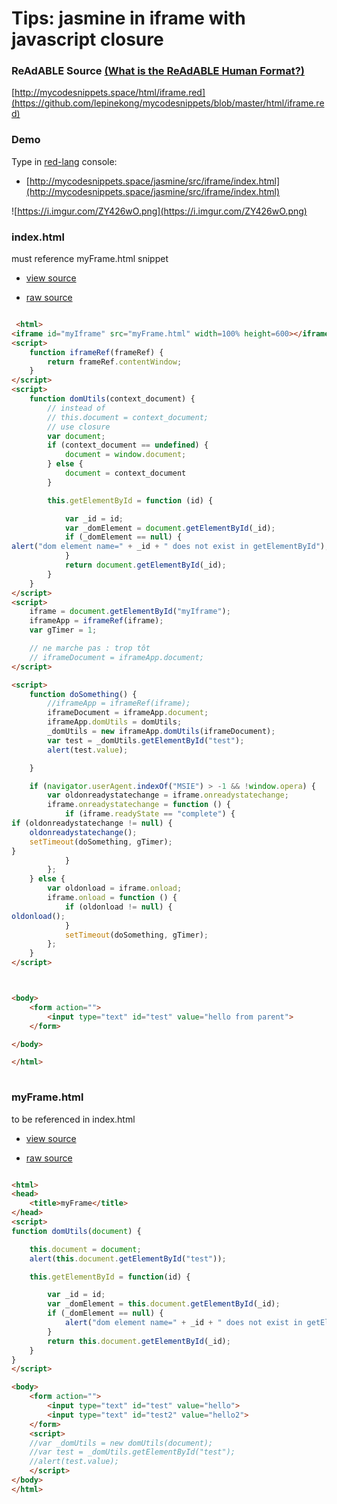 
# Tips: jasmine in iframe with javascript closure


### ReAdABLE Source [(What is the ReAdABLE Human Format?)](http://readablehumanformat.com)

[http://mycodesnippets.space/html/iframe.red](https://github.com/lepinekong/mycodesnippets/blob/master/html/iframe.red)


### Demo

Type in [red-lang](https://www.red-lang.org/p/download.html) console: 
- [http://mycodesnippets.space/jasmine/src/iframe/index.html](http://mycodesnippets.space/jasmine/src/iframe/index.html)
                        
![https://i.imgur.com/ZY426wO.png](https://i.imgur.com/ZY426wO.png)
                    

### index.html

must reference myFrame.html snippet
- [view source](https://github.com/lepinekong/mycodesnippets/blob/master/jasmine/src/iframe/index.html)
                        
- [raw source](https://raw.githubusercontent.com/lepinekong/mycodesnippets/master/jasmine/src/iframe/index.html)
                        


```html

 <html>
<iframe id="myIframe" src="myFrame.html" width=100% height=600></iframe>
<script>
    function iframeRef(frameRef) {
        return frameRef.contentWindow;
    }
</script>
<script>
    function domUtils(context_document) {
        // instead of
        // this.document = context_document;
        // use closure
        var document;
        if (context_document == undefined) {
            document = window.document;
        } else {
            document = context_document
        }

        this.getElementById = function (id) {

            var _id = id;
            var _domElement = document.getElementById(_id);
            if (_domElement == null) {
alert("dom element name=" + _id + " does not exist in getElementById");
            }
            return document.getElementById(_id);
        }
    }
</script>
<script>
    iframe = document.getElementById("myIframe");
    iframeApp = iframeRef(iframe);
    var gTimer = 1;

    // ne marche pas : trop tôt
    // iframeDocument = iframeApp.document;
</script>

<script>
    function doSomething() {
        //iframeApp = iframeRef(iframe);
        iframeDocument = iframeApp.document;
        iframeApp.domUtils = domUtils;
        _domUtils = new iframeApp.domUtils(iframeDocument);
        var test = _domUtils.getElementById("test");
        alert(test.value);

    }

    if (navigator.userAgent.indexOf("MSIE") > -1 && !window.opera) {
        var oldonreadystatechange = iframe.onreadystatechange;
        iframe.onreadystatechange = function () {
            if (iframe.readyState == "complete") {
if (oldonreadystatechange != null) {
    oldonreadystatechange();
    setTimeout(doSomething, gTimer);
}
            }
        };
    } else {
        var oldonload = iframe.onload;
        iframe.onload = function () {
            if (oldonload != null) {
oldonload();
            }
            setTimeout(doSomething, gTimer);
        };
    }
</script>



<body>
    <form action="">
        <input type="text" id="test" value="hello from parent">
    </form>

</body>

</html>           
        
```



### myFrame.html

to be referenced in index.html
- [view source](https://github.com/lepinekong/mycodesnippets/blob/master/jasmine/src/iframe/myFrame.html)
                        
- [raw source](https://raw.githubusercontent.com/lepinekong/mycodesnippets/master/jasmine/src/iframe/myFrame.html)
                        


```html

<html>
<head>
    <title>myFrame</title>
</head>
<script>
function domUtils(document) {

    this.document = document;
    alert(this.document.getElementById("test"));

    this.getElementById = function(id) {

        var _id = id;
        var _domElement = this.document.getElementById(_id);
        if (_domElement == null) {
            alert("dom element name=" + _id + " does not exist in getElementById");
        }
        return this.document.getElementById(_id);
    }
}
</script>

<body>
    <form action="">
        <input type="text" id="test" value="hello">
        <input type="text" id="test2" value="hello2">        
    </form>
    <script>
    //var _domUtils = new domUtils(document);
    //var test = _domUtils.getElementById("test");
    //alert(test.value);
    </script>
</body>
</html>
        
```


